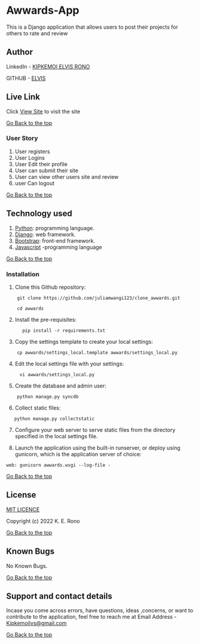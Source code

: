 # Awwards-App
This is a Django application that allows users to post their projects for others to rate and review

## Author  
  
LinkedIn - [KIPKEMOI ELVIS RONO](https://www.linkedin.com/in/elvis-rono-aa3548209/)


GITHUB - [ELVIS](https://github.com/DynastyElvis)

  
 
##  Live Link  
 Click [View Site](test)  to visit the site


[Go Back to the top](#Awwards-App)



### User Story

1. User registers
2. User Logins
3. User Edit their profile
5. User can submit their site
6. User can view other users site and review
7. user Can logout


[Go Back to the top](#Awwards-App)


## Technology used  

1. [Python](https://www.python.org/): programming language.
2. [Django](https://www.djangoproject.com/): web framework.
3. [Bootstrap](https://getbootstrap.com/): front-end framework.
4. [Javascript](https://www.javascript.com/) -programming language

[Go Back to the top](#Awwards-App)


### Installation
1. Clone this Github repository:
```
    git clone https://github.com/juliamwangi123/clone_awwards.git
     
    cd awwards

```

2. Install the pre-requisites:

```
      pip install -r requirements.txt
```


3. Copy the settings template to create your local settings:

```
    cp awwards/settings_local.template awwards/settings_local.py
```


4. Edit the local settings file with your settings:
```
     vi awwards/settings_local.py
```


5. Create the database and admin user:
```
    python manage.py syncdb
```



6. Collect static files:

```
   python manage.py collectstatic
```


7. Configure your web server to serve static files from the directory specified in the local settings file. 



8. Launch the application using the built-in runserver, or deploy using gunicorn, which is the application server of choice:

```
web: gunicorn awwards.wsgi --log-file -
```


[Go Back to the top](#Awwards-App)



## License

[MIT LICENCE](https://github.com/DynastyElvis/Awwards-App/blob/main/LICENSE)


Copyright (c) 2022 K. E. Rono



[Go Back to the top](#Awwards-App)

## Known Bugs

No Known Bugs.


[Go Back to the top](#Awwards-App)



## Support and contact details
 Incase you come across errors, have questions, ideas ,concerns, or want to contribute to the application, feel free to reach me at 
Email Address - [Kipkemoilvs@gmail.com](Kipkemoilvs@gmail.com)


[Go Back to the top](#Awwards-App)
